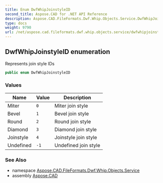 ```yaml
---
title: Enum DwfWhipJoinstyleID
second_title: Aspose.CAD for .NET API Reference
description: Aspose.CAD.FileFormats.Dwf.Whip.Objects.Service.DwfWhipJoinstyleID enum. Represents join style IDs
type: docs
weight: 9790
url: /net/aspose.cad.fileformats.dwf.whip.objects.service/dwfwhipjoinstyleid/
---
```

## DwfWhipJoinstyleID enumeration

Represents join style IDs

```csharp
public enum DwfWhipJoinstyleID
```

### Values

| Name | Value | Description |
| --- | --- | --- |
| Miter | `0` | Miter join style |
| Bevel | `1` | Bevel join style |
| Round | `2` | Round join style |
| Diamond | `3` | Diamond join style |
| Joinstyle | `4` | Joinstyle join style |
| Undefined | `-1` | Undefined join style |

### See Also

* namespace [Aspose.CAD.FileFormats.Dwf.Whip.Objects.Service](../../aspose.cad.fileformats.dwf.whip.objects.service/)
* assembly [Aspose.CAD](../../)


